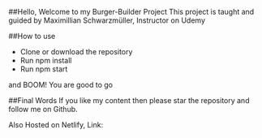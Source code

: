 ##Hello, Welcome to my Burger-Builder Project
This project is taught and guided by Maximillian Schwarzmüller, Instructor on Udemy

##How to use
* Clone or download the repository
* Run npm install
* Run npm start

and BOOM! You are good to go


##Final Words
If you like my content then please star the repository and follow me on Github.


Also Hosted on Netlify, Link: 
